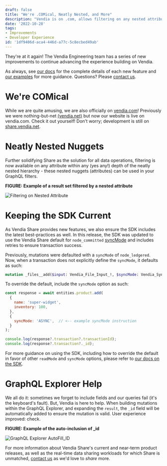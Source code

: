 ```yaml
---
draft: false
title: "We're .COMical, Neatly Nested, and More"
description: "Vendia is on .com, allows filtering on any nested attribute, updated SDK defaults, and enhanced experience within GraphQL Explorer"
date: '2022-10-28'
tags:
- Improvements
- Developer Experience
id: '1df9406d-aca4-446d-a77c-5c8ecbed49ab'
---
```


They're at it again! The Vendia Engineering team has a series of new improvements to continue advancing the experience building on Vendia.  

As always, see [our docs](https://www.vendia.com/docs/share) for the complete details of each new feature and [our examples](https://github.com/vendia/examples) for more guidance. 
Questions? Please [contact us](https://www.vendia.com/contact-us).

# We're COMical 

While we are quite amusing, we are also officially on [vendia.com](https://www.vendia.com)! Previously we were nothing-but-net [(vendia.net)](https://vendia.com/) but now our website is live on vendia.com. Check it out yourself! Don't worry; development is still on [share.vendia.net](https://share.vendia.net).

# Neatly Nested Nuggets

Further solidifying Share as the solution for all data operations, filtering is now available on any attribute within any (yes any!) depth of the neatly nested hierarchy - these nested nuggets (attributes) can be used in your GraphQL filters.

**FIGURE: Example of a result set filtered by a nested attribute**

![Filtering on Nested Attribute](https://d24nhiikxn5jns.cloudfront.net/optimized/user-images.githubusercontent.com..105127677..198698735-28fdc85a-8c0b-441b-a982-2c3e5aeb1062.png)

# Keeping the SDK Current
As Vendia Share provides new features, we also ensure the SDK includes the latest best-practices as well. In this release, the SDK was updated to use the Vendia Share default for `node_committed` [syncMode](https://www.vendia.com/docs/share/graphql#sync-modes-for-mutations) and includes retries to ensure transaction success. 

Previously, mutations were defaulted with a `syncMode` of `node_ledgered`. Now, when a transaction does not explicitly define the `syncMode`, it defaults as such:

```graphql
mutation _files__add($input: Vendia_File_Input_!, $syncMode: Vendia_SyncMode = NODE_COMMITTED)
```

To override the default, include the `syncMode` option as such:

```js
const response = await entities.product.add(
  {
    name: 'super-widget',
    inventory: 100,
  },
  {
    syncMode: 'ASYNC',  // <-- example syncMode instruction
  }
);

console.log(response?.transaction?.transactionId);
console.log(response?.transaction?._id);
```

For more guidance on using the SDK, including how to override the default in favor of other `readMode` and `syncMode` options, please refer to [our docs on the SDK](https://www.vendia.com/docs/share/vendia-client-sdk).

# GraphQL Explorer Help
We all do it: sometimes we forget to include fields and our queries fail (it's the keyboard's fault). But, Vendia is here to help. When building mutations within the GraphQL Explorer, and expanding the `result`, the `_id` field will be automatically added to ensure the mutation is valid.  User experience improved: check. 

**FIGURE: Example of the auto-inclusion of _id**

![GraphQL Explorer AutoFill_ID](https://d24nhiikxn5jns.cloudfront.net/optimized/user-images.githubusercontent.com..105127677..198167182-cfd9108c-492f-42c2-8791-2a0e13353bf0.png)


For more information about Vendia Share's current and near-term product releases, as well as the real-time data sharing workloads for which Share is unmatched, [contact us](https://www.vendia.com/contact-us) as we'd love to _share_ more.
